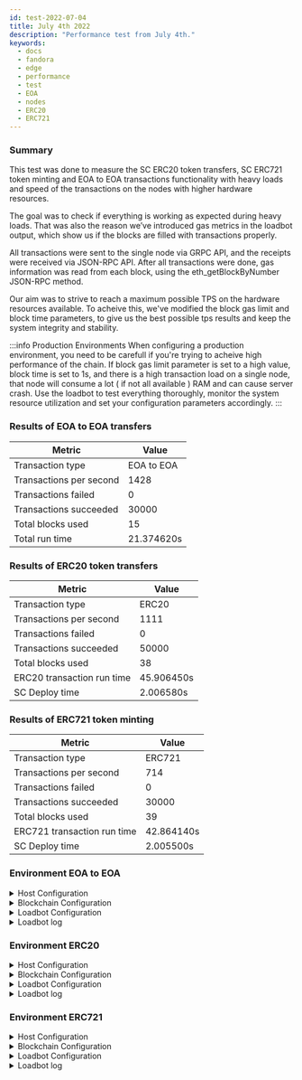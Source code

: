 ```yaml
---
id: test-2022-07-04
title: July 4th 2022
description: "Performance test from July 4th."
keywords:
  - docs
  - fandora
  - edge
  - performance
  - test
  - EOA
  - nodes
  - ERC20
  - ERC721
---
```


### Summary

This test was done to measure the SC ERC20 token transfers, SC ERC721 token minting and EOA to EOA transactions functionality with heavy loads and speed of the transactions on the nodes with higher hardware resources.

The goal was to check if everything is working as expected during heavy loads. That was also the reason we’ve introduced gas metrics in the loadbot output, which show us if the blocks are filled with transactions properly.

All transactions were sent to the single node via GRPC API, and the receipts were received via JSON-RPC API. After all transactions were done, gas information was read from each block, using the eth_getBlockByNumber JSON-RPC method.

Our aim was to strive to reach a maximum possible TPS on the hardware resources available.
To acheive this, we've modified the block gas limit and block time parameters, to give us the best possible tps results and keep the system integrity and stability.


:::info Production Environments
When configuring a production environment, you need to be carefull if you're trying to acheive high performance of the chain.
If block gas limit parameter is set to a high value, block time is set to 1s, and there is a high transaction load on a single node, that node will consume a lot ( if not all available ) RAM and can cause server crash.
Use the loadbot to test everything thoroughly, monitor the system resource utilization and set your configuration parameters accordingly.
:::



### Results of EOA to EOA transfers
| Metric | Value |
| ------ | ----- |
| Transaction type | EOA to EOA |
| Transactions per second | 1428 |
| Transactions failed | 0 |
| Transactions succeeded | 30000 |
| Total blocks used | 15 |
| Total run time | 21.374620s |

### Results of ERC20 token transfers

| Metric | Value |
| ------ | ----- |
| Transaction type | ERC20 |
| Transactions per second | 1111 |
| Transactions failed | 0 |
| Transactions succeeded | 50000 |
| Total blocks used | 38 |
| ERC20 transaction run time | 45.906450s |
| SC Deploy time | 2.006580s |

### Results of ERC721 token minting

| Metric | Value |
| ------ | ----- |
| Transaction type | ERC721 |
| Transactions per second | 714 |
| Transactions failed | 0 |
| Transactions succeeded | 30000 |
| Total blocks used | 39 |
| ERC721 transaction run time | 42.864140s |
| SC Deploy time | 2.005500s |




### Environment EOA to EOA
<details>
  <summary>Host Configuration</summary>
  <div>
    <div>
        <table>
            <tr>
                <td>Cloud provider</td>
                <td>AWS EC2</td>
            </tr>
            <tr>
                <td>Instance size</td>
                <td>c6a.48xlarge</td>
            </tr>
            <tr>
                <td>Networking</td>
                <td>private subnet</td>
            </tr>
            <tr>
                <td>Operating system</td>
                <td>Linux Ubuntu 20.04 LTS - Focal Fossa</td>
            </tr>
            <tr>
                <td>File descriptor limit</td>
                <td>65535</td>
            </tr>
            <tr>
                <td>Max user processes</td>
                <td>65535</td>
            </tr>
        </table>
    </div>
    <br/>
  </div>
</details>

<details>
  <summary>Blockchain Configuration</summary>
  <div>
    <div>
        <table>
            <tr>
                <td>fandora Edge version</td>
                <td>Release <a href="https://github.com/0xfandora/fandora-edge/releases/tag/v0.4.1">v0.4.1</a> </td>
            </tr>
            <tr>
                <td>Validator nodes</td>
                <td>4</td>
            </tr>
            <tr>
                <td>Non-validator nodes</td>
                <td>0</td>
            </tr>
            <tr>
                <td>Consensus</td>
                <td>IBFT PoA</td>
            </tr>
            <tr>
                <td>Block time</td>
                <td>1s</td>
            </tr>
            <tr>
                <td>Block gas limit</td>
                <td>70778880</td>
            </tr>
            <tr>
                <td>Max slots</td>
                <td>276480</td>
            </tr>
            <tr>
                <td>Average block utilization</td>
                <td>59.34%</td>
            </tr>
        </table>
    </div>
    <br/>
  </div>
</details>

<details>
  <summary>Loadbot Configuration</summary>
  <div>
    <div>
        <table>
            <tr>
                <td>Total Transactions</td>
                <td>30000</td>
            </tr>
            <tr>
                <td>Transactions sent per second</td>
                <td>1428</td>
            </tr>
            <tr>
                <td>Type of transactions</td>
                <td>EOA to EOA transfers</td>
            </tr>
        </table>
    </div>
    <br/>
  </div>
</details>

<details>
    <summary>Loadbot log</summary>

    [COUNT DATA]
    Transactions submitted = 30000
    Transactions failed    = 0

    [APPROXIMATE TPS]
    Approximate number of transactions per second = 1428

    [TURN AROUND DATA]
    Average transaction turn around = 4.394900s
    Fastest transaction turn around = 1.133980s
    Slowest transaction turn around = 7.258690s
    Total loadbot execution time    = 21.374620s

    [BLOCK DATA]
    Blocks required = 15

    Block #110 = 1268 txns (26628000 gasUsed / 70778880 gasLimit) utilization = 37.62%
    Block #111 = 2744 txns (57624000 gasUsed / 70778880 gasLimit) utilization = 81.41%
    Block #112 = 2333 txns (48993000 gasUsed / 70778880 gasLimit) utilization = 69.22%
    Block #113 = 1326 txns (27846000 gasUsed / 70778880 gasLimit) utilization = 39.34%
    Block #114 = 1852 txns (38892000 gasUsed / 70778880 gasLimit) utilization = 54.95%
    Block #115 = 2270 txns (47670000 gasUsed / 70778880 gasLimit) utilization = 67.35%
    Block #116 = 559 txns (11739000 gasUsed / 70778880 gasLimit) utilization  = 16.59%
    Block #117 = 3370 txns (70770000 gasUsed / 70778880 gasLimit) utilization = 99.99%
    Block #118 = 910 txns (19110000 gasUsed / 70778880 gasLimit) utilization  = 27.00%
    Block #119 = 3132 txns (65772000 gasUsed / 70778880 gasLimit) utilization = 92.93%
    Block #120 = 1207 txns (25347000 gasUsed / 70778880 gasLimit) utilization = 35.81%
    Block #121 = 3370 txns (70770000 gasUsed / 70778880 gasLimit) utilization = 99.99%
    Block #122 = 2734 txns (57414000 gasUsed / 70778880 gasLimit) utilization = 81.12%
    Block #123 = 2737 txns (57477000 gasUsed / 70778880 gasLimit) utilization = 81.21%
    Block #124 = 188 txns (3948000 gasUsed / 70778880 gasLimit) utilization   = 5.58%

    [AVERAGE BLOCK UTILIZATION]
    Average utilization across all blocks = 59.34%
</details>

### Environment ERC20
<details>
  <summary>Host Configuration</summary>
  <div>
    <div>
        <table>
            <tr>
                <td>Cloud provider</td>
                <td>AWS EC2</td>
            </tr>
            <tr>
                <td>Instance size</td>
                <td>c6a.48xlarge</td>
            </tr>
            <tr>
                <td>Networking</td>
                <td>private subnet</td>
            </tr>
            <tr>
                <td>Operating system</td>
                <td>Linux Ubuntu 20.04 LTS - Focal Fossa</td>
            </tr>
            <tr>
                <td>File descriptor limit</td>
                <td>65535</td>
            </tr>
            <tr>
                <td>Max user processes</td>
                <td>65535</td>
            </tr>
        </table>
    </div>
    <br/>
  </div>
</details>

<details>
  <summary>Blockchain Configuration</summary>
  <div>
    <div>
        <table>
            <tr>
                <td>fandora Edge version</td>
                <td>Release <a href="https://github.com/0xfandora/fandora-edge/releases/tag/v0.4.1">v0.4.1</a> </td>
            </tr>
            <tr>
                <td>Validator nodes</td>
                <td>4</td>
            </tr>
            <tr>
                <td>Non-validator nodes</td>
                <td>0</td>
            </tr>
            <tr>
                <td>Consensus</td>
                <td>IBFT PoA</td>
            </tr>
            <tr>
                <td>Block time</td>
                <td>1s</td>
            </tr>
            <tr>
                <td>Block gas limit</td>
                <td>47185920</td>
            </tr>
            <tr>
                <td>Max slots</td>
                <td>184320</td>
            </tr>
            <tr>
                <td>Average block utilization</td>
                <td>81.29%</td>
            </tr>
        </table>
    </div>
    <br/>
  </div>
</details>

<details>
  <summary>Loadbot Configuration</summary>
  <div>
    <div>
        <table>
            <tr>
                <td>Total Transactions</td>
                <td>50000</td>
            </tr>
            <tr>
                <td>Transactions sent per second</td>
                <td>1111</td>
            </tr>
            <tr>
                <td>Type of transactions</td>
                <td>ERC20 to ERC20 transfers</td>
            </tr>
        </table>
    </div>
    <br/>
  </div>
</details>

<details>
    <summary>Loadbot log</summary>

    [COUNT DATA]
    Transactions submitted = 50000
    Transactions failed    = 0

    [APPROXIMATE TPS]
    Approximate number of transactions per second = 1111

    [CONTRACT DEPLOYMENT INFO]
    Contract address     = 0x33123b7a4420798b1D208ABBac657B7b103edbD9
    Total execution time = 2.006580s

    [CONTRACT DEPLOYMENT BLOCK DATA]
    Blocks required = 1
    Block #174 = 1 txns (1055757 gasUsed / 47185920 gasLimit) utilization = 2.24%

    [TURN AROUND DATA]
    Average transaction turn around = 8.856780s
    Fastest transaction turn around = 2.006200s
    Slowest transaction turn around = 15.977210s
    Total loadbot execution time    = 45.906450s

    [BLOCK DATA]
    Blocks required = 38

    Block #176 = 1618 txns (47164700 gasUsed / 47185920 gasLimit) utilization = 99.96%
    Block #177 = 1618 txns (47164700 gasUsed / 47185920 gasLimit) utilization = 99.96%
    Block #178 = 1618 txns (47164700 gasUsed / 47185920 gasLimit) utilization = 99.96%
    Block #179 = 1618 txns (47164700 gasUsed / 47185920 gasLimit) utilization = 99.96%
    Block #180 = 1618 txns (47164700 gasUsed / 47185920 gasLimit) utilization = 99.96%
    Block #181 = 1618 txns (47164700 gasUsed / 47185920 gasLimit) utilization = 99.96%
    Block #182 = 1618 txns (47164700 gasUsed / 47185920 gasLimit) utilization = 99.96%
    Block #183 = 1618 txns (47164700 gasUsed / 47185920 gasLimit) utilization = 99.96%
    Block #184 = 688 txns (20055200 gasUsed / 47185920 gasLimit) utilization  = 42.50%
    Block #185 = 1618 txns (47164700 gasUsed / 47185920 gasLimit) utilization = 99.96%
    Block #186 = 1618 txns (47164700 gasUsed / 47185920 gasLimit) utilization = 99.96%
    Block #187 = 1618 txns (47164700 gasUsed / 47185920 gasLimit) utilization = 99.96%
    Block #188 = 317 txns (9240550 gasUsed / 47185920 gasLimit) utilization   = 19.58%
    Block #189 = 1618 txns (47164700 gasUsed / 47185920 gasLimit) utilization = 99.96%
    Block #190 = 1618 txns (47164700 gasUsed / 47185920 gasLimit) utilization = 99.96%
    Block #191 = 1618 txns (47164700 gasUsed / 47185920 gasLimit) utilization = 99.96%
    Block #192 = 89 txns (2594350 gasUsed / 47185920 gasLimit) utilization    = 5.50%
    Block #193 = 1618 txns (47164700 gasUsed / 47185920 gasLimit) utilization = 99.96%
    Block #194 = 1618 txns (47164700 gasUsed / 47185920 gasLimit) utilization = 99.96%
    Block #195 = 1618 txns (47164700 gasUsed / 47185920 gasLimit) utilization = 99.96%
    Block #196 = 795 txns (23174250 gasUsed / 47185920 gasLimit) utilization  = 49.11%
    Block #197 = 1618 txns (47164700 gasUsed / 47185920 gasLimit) utilization = 99.96%
    Block #198 = 1618 txns (47164700 gasUsed / 47185920 gasLimit) utilization = 99.96%
    Block #199 = 1618 txns (47164700 gasUsed / 47185920 gasLimit) utilization = 99.96%
    Block #200 = 594 txns (17315100 gasUsed / 47185920 gasLimit) utilization  = 36.70%
    Block #201 = 1618 txns (47164700 gasUsed / 47185920 gasLimit) utilization = 99.96%
    Block #202 = 1618 txns (47164700 gasUsed / 47185920 gasLimit) utilization = 99.96%
    Block #203 = 1618 txns (47164700 gasUsed / 47185920 gasLimit) utilization = 99.96%
    Block #204 = 208 txns (6063200 gasUsed / 47185920 gasLimit) utilization   = 12.85%
    Block #205 = 1618 txns (47164700 gasUsed / 47185920 gasLimit) utilization = 99.96%
    Block #206 = 1618 txns (47164700 gasUsed / 47185920 gasLimit) utilization = 99.96%
    Block #207 = 1618 txns (47164700 gasUsed / 47185920 gasLimit) utilization = 99.96%
    Block #208 = 30 txns (874500 gasUsed / 47185920 gasLimit) utilization     = 1.85%
    Block #209 = 1618 txns (47164700 gasUsed / 47185920 gasLimit) utilization = 99.96%
    Block #210 = 1618 txns (47164700 gasUsed / 47185920 gasLimit) utilization = 99.96%
    Block #211 = 1618 txns (47164700 gasUsed / 47185920 gasLimit) utilization = 99.96%
    Block #212 = 177 txns (5159550 gasUsed / 47185920 gasLimit) utilization   = 10.93%
    Block #213 = 180 txns (5247000 gasUsed / 47185920 gasLimit) utilization   = 11.12%

    [AVERAGE BLOCK UTILIZATION]
    Average utilization across all blocks = 81.29%

</details>

### Environment ERC721
<details>
  <summary>Host Configuration</summary>
  <div>
    <div>
        <table>
            <tr>
                <td>Cloud provider</td>
                <td>AWS EC2</td>
            </tr>
            <tr>
                <td>Instance size</td>
                <td>c6a.48xlarge</td>
            </tr>
            <tr>
                <td>Networking</td>
                <td>private subnet</td>
            </tr>
            <tr>
                <td>Operating system</td>
                <td>Linux Ubuntu 20.04 LTS - Focal Fossa</td>
            </tr>
            <tr>
                <td>File descriptor limit</td>
                <td>65535</td>
            </tr>
            <tr>
                <td>Max user processes</td>
                <td>65535</td>
            </tr>
        </table>
    </div>
    <br/>
  </div>
</details>

<details>
  <summary>Blockchain Configuration</summary>
  <div>
    <div>
        <table>
            <tr>
                <td>fandora Edge version</td>
                <td>Release <a href="https://github.com/0xfandora/fandora-edge/releases/tag/v0.4.1">v0.4.1</a> </td>
            </tr>
            <tr>
                <td>Validator nodes</td>
                <td>4</td>
            </tr>
            <tr>
                <td>Non-validator nodes</td>
                <td>0</td>
            </tr>
            <tr>
                <td>Consensus</td>
                <td>IBFT PoA</td>
            </tr>
            <tr>
                <td>Block time</td>
                <td>1s</td>
            </tr>
            <tr>
                <td>Block gas limit</td>
                <td>94371840</td>
            </tr>
            <tr>
                <td>Max slots</td>
                <td>1000000</td>
            </tr>
            <tr>
                <td>Average block utilization</td>
                <td>93.88%</td>
            </tr>
        </table>
    </div>
    <br/>
  </div>
</details>

<details>
  <summary>Loadbot Configuration</summary>
  <div>
    <div>
        <table>
            <tr>
                <td>Total Transactions</td>
                <td>30000</td>
            </tr>
            <tr>
                <td>Transactions sent per second</td>
                <td>714</td>
            </tr>
            <tr>
                <td>Type of transactions</td>
                <td>ERC721 token mint</td>
            </tr>
        </table>
    </div>
    <br/>
  </div>
</details>

<details>
    <summary>Loadbot log</summary>

    [COUNT DATA]
    Transactions submitted = 30000
    Transactions failed    = 0

    [APPROXIMATE TPS]
    Approximate number of transactions per second = 714

    [CONTRACT DEPLOYMENT INFO]
    Contract address     = 0x4Ceff7F2f9fC9f150a42AfcabceEDABeB723E56f
    Total execution time = 2.005500s

    [CONTRACT DEPLOYMENT BLOCK DATA]
    Blocks required = 1
    Block #59 = 1 txns (2528772 gasUsed / 94371840 gasLimit) utilization = 2.68%

    [TURN AROUND DATA]
    Average transaction turn around = 13.191620s
    Fastest transaction turn around = 2.034710s
    Slowest transaction turn around = 23.686180s
    Total loadbot execution time    = 42.864140s

    [BLOCK DATA]
    Blocks required = 39

    Block #61 = 818 txns (94237644 gasUsed / 94371840 gasLimit) utilization = 99.86%
    Block #62 = 819 txns (94322802 gasUsed / 94371840 gasLimit) utilization = 99.95%
    Block #63 = 819 txns (94322802 gasUsed / 94371840 gasLimit) utilization = 99.95%
    Block #64 = 819 txns (94322802 gasUsed / 94371840 gasLimit) utilization = 99.95%
    Block #65 = 819 txns (94322802 gasUsed / 94371840 gasLimit) utilization = 99.95%
    Block #66 = 819 txns (94322802 gasUsed / 94371840 gasLimit) utilization = 99.95%
    Block #67 = 819 txns (94322802 gasUsed / 94371840 gasLimit) utilization = 99.95%
    Block #68 = 819 txns (94322802 gasUsed / 94371840 gasLimit) utilization = 99.95%
    Block #69 = 819 txns (94322802 gasUsed / 94371840 gasLimit) utilization = 99.95%
    Block #70 = 819 txns (94322802 gasUsed / 94371840 gasLimit) utilization = 99.95%
    Block #71 = 819 txns (94322802 gasUsed / 94371840 gasLimit) utilization = 99.95%
    Block #72 = 510 txns (58738980 gasUsed / 94371840 gasLimit) utilization = 62.24%
    Block #73 = 819 txns (94322802 gasUsed / 94371840 gasLimit) utilization = 99.95%
    Block #74 = 819 txns (94322802 gasUsed / 94371840 gasLimit) utilization = 99.95%
    Block #75 = 819 txns (94322802 gasUsed / 94371840 gasLimit) utilization = 99.95%
    Block #76 = 674 txns (77624892 gasUsed / 94371840 gasLimit) utilization = 82.25%
    Block #77 = 819 txns (94322802 gasUsed / 94371840 gasLimit) utilization = 99.95%
    Block #78 = 819 txns (94322802 gasUsed / 94371840 gasLimit) utilization = 99.95%
    Block #79 = 819 txns (94322802 gasUsed / 94371840 gasLimit) utilization = 99.95%
    Block #80 = 179 txns (20621682 gasUsed / 94371840 gasLimit) utilization = 21.85%
    Block #81 = 819 txns (94322802 gasUsed / 94371840 gasLimit) utilization = 99.95%
    Block #82 = 819 txns (94322802 gasUsed / 94371840 gasLimit) utilization = 99.95%
    Block #83 = 819 txns (94322802 gasUsed / 94371840 gasLimit) utilization = 99.95%
    Block #84 = 231 txns (26609898 gasUsed / 94371840 gasLimit) utilization = 28.20%
    Block #85 = 819 txns (94322802 gasUsed / 94371840 gasLimit) utilization = 99.95%
    Block #86 = 819 txns (94322802 gasUsed / 94371840 gasLimit) utilization = 99.95%
    Block #87 = 819 txns (94322802 gasUsed / 94371840 gasLimit) utilization = 99.95%
    Block #88 = 819 txns (94322802 gasUsed / 94371840 gasLimit) utilization = 99.95%
    Block #89 = 819 txns (94322802 gasUsed / 94371840 gasLimit) utilization = 99.95%
    Block #90 = 819 txns (94322802 gasUsed / 94371840 gasLimit) utilization = 99.95%
    Block #91 = 819 txns (94322802 gasUsed / 94371840 gasLimit) utilization = 99.95%
    Block #92 = 819 txns (94322802 gasUsed / 94371840 gasLimit) utilization = 99.95%
    Block #93 = 819 txns (94322802 gasUsed / 94371840 gasLimit) utilization = 99.95%
    Block #94 = 819 txns (94322802 gasUsed / 94371840 gasLimit) utilization = 99.95%
    Block #95 = 819 txns (94322802 gasUsed / 94371840 gasLimit) utilization = 99.95%
    Block #96 = 819 txns (94322802 gasUsed / 94371840 gasLimit) utilization = 99.95%
    Block #97 = 819 txns (94322802 gasUsed / 94371840 gasLimit) utilization = 99.95%
    Block #98 = 819 txns (94322802 gasUsed / 94371840 gasLimit) utilization = 99.95%
    Block #99 = 561 txns (64612038 gasUsed / 94371840 gasLimit) utilization = 68.47%

    [AVERAGE BLOCK UTILIZATION]
    Average utilization across all blocks = 93.88%

</details>


